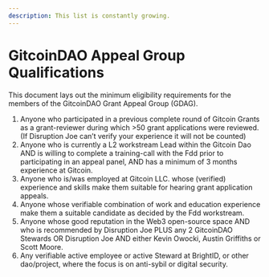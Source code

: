 ```yaml
---
description: This list is constantly growing.
---
```


# GitcoinDAO Appeal Group Qualifications

This document lays out the minimum eligibility requirements for the members of the GitcoinDAO Grant Appeal Group (GDAG). &#x20;

1. Anyone who participated in a previous complete round of Gitcoin Grants as a grant-reviewer during which >50 grant applications were reviewed. (If Disruption Joe can’t verify your experience it will not be counted)&#x20;
2. Anyone who is currently a L2 workstream Lead within the Gitcoin Dao AND is willing to complete a training-call with the Fdd prior to participating in an appeal panel, AND has a minimum of 3 months experience at Gitcoin.
3. Anyone who is/was employed at Gitcoin LLC. whose (verified) experience and skills make them suitable for hearing grant application appeals.&#x20;
4. Anyone whose verifiable combination of work and education experience make them a suitable candidate as decided by the Fdd workstream.&#x20;
5. Anyone whose good reputation in the Web3 open-source space AND who is recommended by Disruption Joe PLUS any 2 GitcoinDAO Stewards OR Disruption Joe AND either Kevin Owocki, Austin Griffiths or Scott Moore.
6. Any verifiable active employee or active Steward at BrightID, or other dao/project, where the focus is on anti-sybil or digital security.



